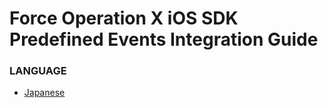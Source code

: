 # Force Operation X iOS SDK Predefined Events Integration Guide

### LANGUAGE
<!-- * [English](./lang/en/doc/fox_engagement/README.md) -->
* [Japanese](./lang/ja/doc/fox_engagement/README.md)
<!-- * [Korean](./lang/ko/doc/fox_engagement/README.md) -->
<!-- * [Chinese(Traditional)](./lang/zh-tw/doc/fox_engagement/README.md) -->
